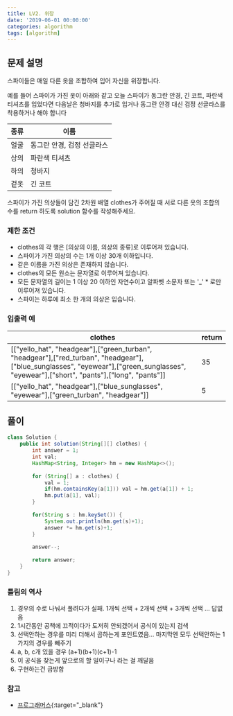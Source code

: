 ```yaml
---
title: LV2. 위장
date: '2019-06-01 00:00:00'
categories: algorithm
tags: [algorithm]
---
```


## 문제 설명

스파이들은 매일 다른 옷을 조합하여 입어 자신을 위장합니다.

예를 들어 스파이가 가진 옷이 아래와 같고 오늘 스파이가 동그란 안경, 긴 코트, 파란색 티셔츠를 입었다면 다음날은 청바지를 추가로 입거나 동그란 안경 대신 검정 선글라스를 착용하거나 해야 합니다

종류 | 이름
--- | ---
얼굴 | 동그란 안경, 검정 선글라스
상의 | 파란색 티셔츠
하의 | 청바지
겉옷 | 긴 코트

스파이가 가진 의상들이 담긴 2차원 배열 clothes가 주어질 때 서로 다른 옷의 조합의 수를 return 하도록 solution 함수를 작성해주세요.



### 제한 조건

* clothes의 각 행은 [의상의 이름, 의상의 종류]로 이루어져 있습니다.
* 스파이가 가진 의상의 수는 1개 이상 30개 이하입니다.
* 같은 이름을 가진 의상은 존재하지 않습니다.
* clothes의 모든 원소는 문자열로 이루어져 있습니다.
* 모든 문자열의 길이는 1 이상 20 이하인 자연수이고 알파벳 소문자 또는 '_' * 로만 이루어져 있습니다.
* 스파이는 하루에 최소 한 개의 의상은 입습니다.

### 입출력 예

clothes | return
--- | ---
[["yello_hat", "headgear"],["green_turban", "headgear"],["red_turban", "headgear"],["blue_sunglasses", "eyewear"],["green_sunglasses", "eyewear"],["short", "pants"],["long", "pants"]] | 35
[["yello_hat", "headgear"],["blue_sunglasses", "eyewear"],["green_turban", "headgear"]] | 5

## 풀이

```java
class Solution {
    public int solution(String[][] clothes) {
		int answer = 1;
		int val;
		HashMap<String, Integer> hm = new HashMap<>();
		
		for (String[] a : clothes) {
			val = 1;
			if(hm.containsKey(a[1])) val = hm.get(a[1]) + 1;
			hm.put(a[1], val);
		}
		
		for(String s : hm.keySet()) {
			System.out.println(hm.get(s)+1);
			answer *= hm.get(s)+1;
		}
		
		answer--;
		
		return answer;
    }
}
```

### 틀림의 역사

1. 경우의 수로 나눠서 풀려다가 실패. 1개씩 선택 + 2개씩 선택 + 3개씩 선택 ... 답없음
2. 1시간동안 공책에 끄적이다가 도저히 안되겠어서 공식이 있는지 검색
3. 선택안하는 경우를 미리 더해서 곱하는게 포인트였음... 마지막엔 모두 선택안하는 1가지의 경우를 빼주기
4. a, b, c개 있을 경우 (a+1)(b+1)(c+1)-1
5. 이 공식을 찾는게 앞으로의 할 일이구나 라는 걸 깨달음
6. 구현하는건 금방함

### 참고

* [프로그래머스](https://programmers.co.kr/learn/courses/30/lessons/42578){:target="_blank"}
